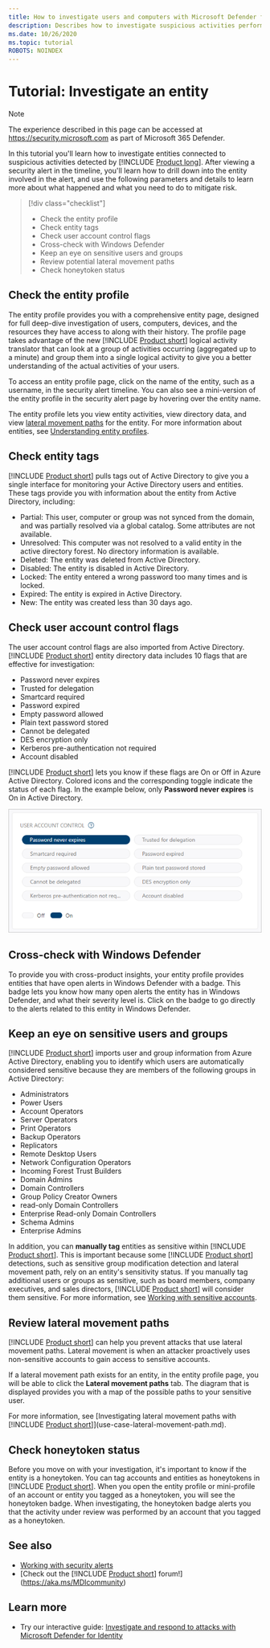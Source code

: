 ```yaml
---
title: How to investigate users and computers with Microsoft Defender for Identity
description: Describes how to investigate suspicious activities performed by users, entities, computers, or devices using Microsoft Defender for Identity
ms.date: 10/26/2020
ms.topic: tutorial
ROBOTS: NOINDEX
---
```


# Tutorial: Investigate an entity

> [!NOTE]
> The experience described in this page can be accessed at <https://security.microsoft.com> as part of Microsoft 365 Defender.

In this tutorial you'll learn how to investigate entities connected to suspicious activities detected by [!INCLUDE [Product long](includes/product-long.md)]. After viewing a security alert in the timeline, you'll learn how to drill down into the entity involved in the alert, and use the following parameters and details to learn more about what happened and what you need to do to mitigate risk.

> [!div class="checklist"]
>
> - Check the entity profile
> - Check entity tags
> - Check user account control flags
> - Cross-check with Windows Defender
> - Keep an eye on sensitive users and groups
> - Review potential lateral movement paths
> - Check honeytoken status

## Check the entity profile

The entity profile provides you with a comprehensive entity page, designed for full deep-dive investigation of users, computers, devices, and the resources they have access to along with their history. The profile page takes advantage of the new [!INCLUDE [Product short](includes/product-short.md)] logical activity translator that can look at a group of activities occurring (aggregated up to a minute) and group them into a single logical activity to give you a better understanding of the actual activities of your users.

To access an entity profile page, click on the name of the entity, such as a username, in the security alert timeline. You can also see a mini-version of the entity profile in the security alert page by hovering over the entity name.

The entity profile lets you view entity activities, view directory data, and view [lateral movement paths](/defender-for-identity/classic-use-case-lateral-movement-path) for the entity. For more information about entities, see [Understanding entity profiles](/defender-for-identity/classic-entity-profiles).

## Check entity tags

[!INCLUDE [Product short](includes/product-short.md)] pulls tags out of Active Directory to give you a single interface for monitoring your Active Directory users and entities.
These tags provide you with information about the entity from Active Directory, including:

- Partial: This user, computer or group was not synced from the domain, and was partially resolved via a global catalog. Some attributes are not available.
- Unresolved: This computer was not resolved to a valid entity in the active directory forest. No directory information is available.
- Deleted: The entity was deleted from Active Directory.
- Disabled: The entity is disabled in Active Directory.
- Locked: The entity entered a wrong password too many times and is locked.
- Expired: The entity is expired in Active Directory.
- New: The entity was created less than 30 days ago.

## Check user account control flags

The user account control flags are also imported from Active Directory. [!INCLUDE [Product short](includes/product-short.md)] entity directory data includes 10 flags that are effective for investigation:

- Password never expires
- Trusted for delegation
- Smartcard required
- Password expired
- Empty password allowed
- Plain text password stored
- Cannot be delegated
- DES encryption only
- Kerberos pre-authentication not required
- Account disabled

[!INCLUDE [Product short](includes/product-short.md)] lets you know if these flags are On or Off in Azure Active Directory. Colored icons and the corresponding toggle indicate the status of each flag. In the example below, only **Password never expires** is On in Active Directory.

 ![user account control flags.](media/user-access-flags.png)

## Cross-check with Windows Defender

To provide you with cross-product insights, your entity profile provides entities that have open alerts in Windows Defender with a badge. This badge lets you know how many open alerts the entity has in Windows Defender, and what their severity level is. Click on the badge to go directly to the alerts related to this entity in Windows Defender.

## Keep an eye on sensitive users and groups

[!INCLUDE [Product short](includes/product-short.md)] imports user and group information from Azure Active Directory, enabling you to identify which users are automatically considered sensitive because they are members of the following groups in Active Directory:

- Administrators
- Power Users
- Account Operators
- Server Operators
- Print Operators
- Backup Operators
- Replicators
- Remote Desktop Users
- Network Configuration Operators
- Incoming Forest Trust Builders
- Domain Admins
- Domain Controllers
- Group Policy Creator Owners
- read-only Domain Controllers
- Enterprise Read-only Domain Controllers
- Schema Admins
- Enterprise Admins

In addition, you can **manually tag** entities as sensitive within [!INCLUDE [Product short](includes/product-short.md)]. This is important because some [!INCLUDE [Product short](includes/product-short.md)] detections, such as sensitive group modification detection and lateral movement path, rely on an entity's sensitivity status. If you manually tag additional users or groups as sensitive, such as board members, company executives, and sales directors, [!INCLUDE [Product short](includes/product-short.md)] will consider them sensitive. For more information, see [Working with sensitive accounts](/defender-for-identity/classic-manage-sensitive-honeytoken-accounts).

## Review lateral movement paths

[!INCLUDE [Product short](includes/product-short.md)] can help you prevent attacks that use lateral movement paths. Lateral movement is when an attacker proactively uses non-sensitive accounts to gain access to sensitive accounts.

If a lateral movement path exists for an entity, in the entity profile page, you will be able to click the **Lateral movement paths** tab. The diagram that is displayed provides you with a map of the possible paths to your sensitive user.

For more information, see [Investigating lateral movement paths with [!INCLUDE [Product short](includes/product-short.md)]](use-case-lateral-movement-path.md).

## Check honeytoken status

Before you move on with your investigation, it's important to know if the entity is a honeytoken. You can tag accounts and entities as honeytokens in [!INCLUDE [Product short](includes/product-short.md)]. When you open the entity profile or mini-profile of an account or entity you tagged as a honeytoken, you will see the honeytoken badge. When investigating, the honeytoken badge alerts you that the activity under review was performed by an account that you tagged as a honeytoken.

## See also

- [Working with security alerts](/defender-for-identity/manage-security-alerts)
- [Check out the [!INCLUDE [Product short](includes/product-short.md)] forum!](<https://aka.ms/MDIcommunity>)

## Learn more

- Try our interactive guide: [Investigate and respond to attacks with Microsoft Defender for Identity](https://mslearn.cloudguides.com/guides/Investigate%20and%20respond%20to%20attacks%20with%20Microsoft%20Defender%20for%20Identity)